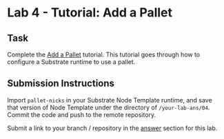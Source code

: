 # Lab 4 - Tutorial: Add a Pallet

## Task

Complete the [Add a Pallet](https://substrate.dev/docs/en/tutorials/add-a-pallet/) tutorial. This tutorial goes through how to configure a Substrate runtime to use a pallet.

## Submission Instructions

Import `pallet-nicks` in your Substrate Node Template runtime, and save that version of Node Template under the directory of `/your-lab-ans/04`. Commit the code and push to the remote repository.

Submit a link to your branch / repository in the [answer](/your-lab-ans/04/.keep) section for this lab.
